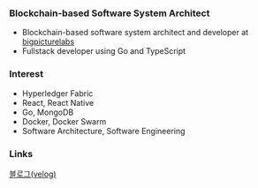 ### Blockchain-based Software System Architect

* Blockchain-based software system architect and developer at [bigpicturelabs](https://bigpicturelabs.io)
* Fullstack developer using Go and TypeScript

### Interest

* Hyperledger Fabric
* React, React Native 
* Go, MongoDB
* Docker, Docker Swarm
* Software Architecture, Software Engineering

### Links

[블로그(velog)](https://velog.io/@byron1st)
